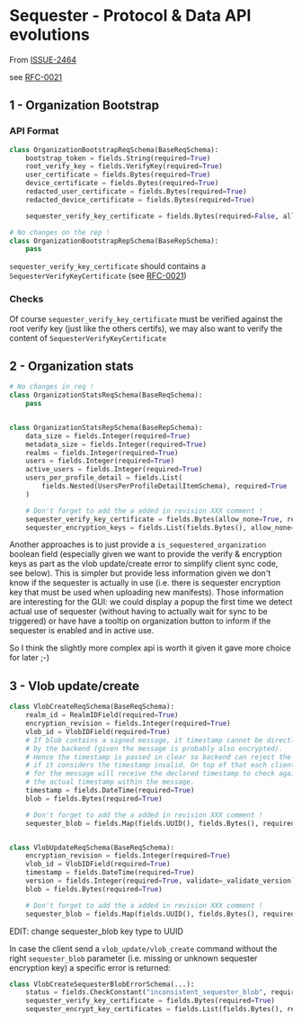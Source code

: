 # Sequester - Protocol & Data API evolutions

From [ISSUE-2464](https://github.com/Scille/parsec-cloud/issues/2464)

see [RFC-0021](0021-sequester-encryption-signing-key-formats.md)

## 1 - Organization Bootstrap

### API Format

```python
class OrganizationBootstrapReqSchema(BaseReqSchema):
    bootstrap_token = fields.String(required=True)
    root_verify_key = fields.VerifyKey(required=True)
    user_certificate = fields.Bytes(required=True)
    device_certificate = fields.Bytes(required=True)
    redacted_user_certificate = fields.Bytes(required=True)
    redacted_device_certificate = fields.Bytes(required=True)

    sequester_verify_key_certificate = fields.Bytes(required=False, allow_none=True)  # Don't forget to add the a added in revision XXX comment !

# No changes on the rep !
class OrganizationBootstrapRepSchema(BaseRepSchema):
    pass
```

`sequester_verify_key_certificate` should contains a `SequesterVerifyKeyCertificate` (see [RFC-0021](0021-sequester-encryption-signing-key-formats.md))

### Checks

Of course `sequester_verify_key_certificate` must be verified against the root verify key (just like the others certifs), we may also want to verify the content of `SequesterVerifyKeyCertificate`

## 2 - Organization stats

```python
# No changes in req !
class OrganizationStatsReqSchema(BaseReqSchema):
    pass


class OrganizationStatsRepSchema(BaseRepSchema):
    data_size = fields.Integer(required=True)
    metadata_size = fields.Integer(required=True)
    realms = fields.Integer(required=True)
    users = fields.Integer(required=True)
    active_users = fields.Integer(required=True)
    users_per_profile_detail = fields.List(
        fields.Nested(UsersPerProfileDetailItemSchema), required=True
    )

    # Don't forget to add the a added in revision XXX comment !
    sequester_verify_key_certificate = fields.Bytes(allow_none=True, required=False)
    sequester_encryption_keys = fields.List(fields.Bytes(), allow_none=True, required=False)
```

Another approaches is to just provide a `is_sequestered_organization` boolean field (especially given we want to provide the verify & encryption keys as part as the vlob update/create error to simplify client sync code, see below).
This is simpler but provide less information given we don't know if the sequester is actually in use (i.e. there is sequester encryption key that must be used when uploading new manifests). Those information are interesting for the GUI: we could display a popup the first time we detect actual use of sequester (without having to actually wait for sync to be triggered) or have have a tooltip on organization button to inform if the sequester is enabled and in active use.

So I think the slightly more complex api is worth it given it gave more choice for later ;-)

## 3 - Vlob update/create

```python
class VlobCreateReqSchema(BaseReqSchema):
    realm_id = RealmIDField(required=True)
    encryption_revision = fields.Integer(required=True)
    vlob_id = VlobIDField(required=True)
    # If blob contains a signed message, it timestamp cannot be directly enforced
    # by the backend (given the message is probably also encrypted).
    # Hence the timestamp is passed in clear so backend can reject the message
    # if it considers the timestamp invalid. On top of that each client asking
    # for the message will receive the declared timestamp to check against
    # the actual timestamp within the message.
    timestamp = fields.DateTime(required=True)
    blob = fields.Bytes(required=True)

    # Don't forget to add the a added in revision XXX comment !
    sequester_blob = fields.Map(fields.UUID(), fields.Bytes(), required=False, allow_none=True)


class VlobUpdateReqSchema(BaseReqSchema):
    encryption_revision = fields.Integer(required=True)
    vlob_id = VlobIDField(required=True)
    timestamp = fields.DateTime(required=True)
    version = fields.Integer(required=True, validate=_validate_version)
    blob = fields.Bytes(required=True)

    # Don't forget to add the a added in revision XXX comment !
    sequester_blob = fields.Map(fields.UUID(), fields.Bytes(), required=False, allow_none=True)
```

EDIT: change sequester_blob key type to UUID

In case the client send a `vlob_update/vlob_create` command without the right `sequester_blob` parameter (i.e. missing or unknown sequester encryption key) a specific error is returned:

```python
class VlobCreateSequesterBlobErrorSchema(...):
    status = fields.CheckConstant("inconsistent_sequester_blob", required=True)
    sequester_verify_key_certificate = fields.Bytes(required=True)
    sequester_encrypt_key_certificates = fields.List(fields.Bytes(), required=True)
```
